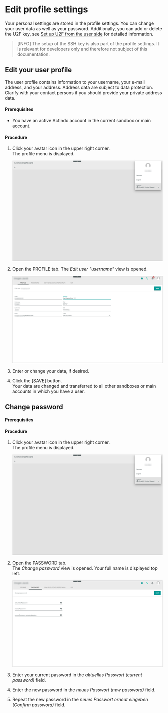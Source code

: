 # Edit profile settings

Your personal settings are stored in the profile settings.  You can change your user data as well as your password. Additionally, you can add or delete the U2F key, see [Set up U2F from the user side](#create-view "Set up U2F from the user side") for detailed information. 

> [INFO] The setup of the SSH key is also part of the profile settings. It is relevant for developers only and therefore not subject of this documentation.

## Edit your user profile
The user profile contains information to your username, your e-mail address, and your address. Address data are subject to data protection. Clarify with your contact persons if you should provide your private address data.

#### Prerequisites
- You have an active Actindo account in the current sandbox or main account.

#### Procedure

 1. Click your avatar icon in the upper right corner.   
    The profile menu is displayed.

    ![Profile menu](../../Assets/Screenshots/Core1Platform/UsingCore1/ProfileMenu.png "[Profile menu]")

2. Open the PROFILE tab.
   The *Edit user "username"* view is opened.

   ![Edit user](../../Assets/Screenshots/Core1Platform/UsingCore1/UserProfile.png "[Edit user]")

3. Enter or change your data, if desired.

4. Click the [SAVE] button.   
Your data are changed and transferred to all other sandboxes or main accounts in which you have a user. 

## Change password


#### Prerequisites


#### Procedure

1. Click your avatar icon in the upper right corner.   
    The profile menu is displayed.

    ![Profile menu](../../Assets/Screenshots/Core1Platform/UsingCore1/ProfileMenu.png "[Profile menu]")

2. Open the PASSWORD tab.   
   The *Change password* view is opened. Your full name is displayed top left.

   ![Change password](../../Assets/Screenshots/Core1Platform/UsingCore1/ProfileChangePassword.png "[Change password]")

3. Enter your current password in the *aktuelles Passwort (current password)* field.

4. Enter the new password in the *neues Passwort (new password)* field.

5. Repeat the new password in the *neues Passwort erneut eingeben (Confirm password)* field.




